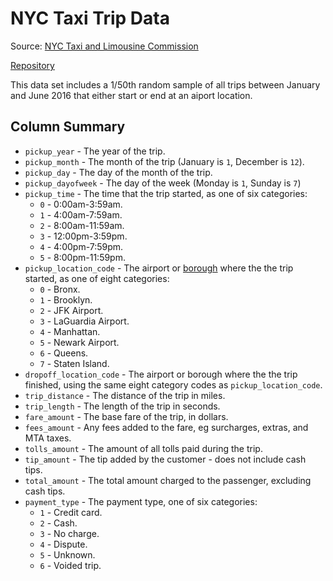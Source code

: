 
# NYC Taxi Trip Data

Source: [NYC Taxi and Limousine Commission](http://www.nyc.gov/html/tlc/html/about/trip_record_data.shtml)

[Repository](https://www1.nyc.gov/site/tlc/about/tlc-trip-record-data.page)

This data set includes a 1/50th random sample of all trips between January and June 2016 that either start or end at an aiport location.

## Column Summary

- `pickup_year` - The year of the trip.
- `pickup_month` - The month of the trip (January is `1`, December is `12`).
- `pickup_day` - The day of the month of the trip.
- `pickup_dayofweek` - The day of the week (Monday is `1`, Sunday is `7`)
- `pickup_time` - The time that the trip started, as one of six categories:
    - `0` - 0:00am-3:59am.
    - `1` - 4:00am-7:59am.
    - `2` - 8:00am-11:59am.
    - `3` - 12:00pm-3:59pm.
    - `4` - 4:00pm-7:59pm.
    - `5` - 8:00pm-11:59pm.
- `pickup_location_code` - The airport or [borough](https://en.wikipedia.org/wiki/Boroughs_of_New_York_City) where the the trip started, as one of eight categories:
    - `0` - Bronx.
    - `1` - Brooklyn.
    - `2` - JFK Airport.
    - `3` - LaGuardia Airport.
    - `4` - Manhattan.
    - `5` - Newark Airport.
    - `6` - Queens.
    - `7` - Staten Island.
- `dropoff_location_code` - The airport or borough where the the trip finished, using the same eight category codes as `pickup_location_code`.
- `trip_distance` - The distance of the trip in miles.
- `trip_length` - The length of the trip in seconds.
- `fare_amount` - The base fare of the trip, in dollars.
- `fees_amount` - Any fees added to the fare, eg surcharges, extras, and MTA taxes.
- `tolls_amount` - The amount of all tolls paid during the trip.
- `tip_amount` - The tip added by the customer - does not include cash tips.
- `total_amount` - The total amount charged to the passenger, excluding cash tips.
- `payment_type` - The payment type, one of six categories:
    - `1` - Credit card.
    - `2` - Cash.
    - `3` - No charge.
    - `4` - Dispute.
    - `5` - Unknown.
    - `6` - Voided trip.
